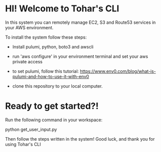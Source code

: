 
# HI! Welcome to Tohar's CLI
In this system you can remotely manage EC2, S3 and Route53 services in your AWS environment.

To install the system follow these steps:

- Install pulumi, python, boto3 and awscli

- run 'aws configure' in your environment terminal and set your aws private access

- to set pulumi, follow this tutorial: https://www.env0.com/blog/what-is-pulumi-and-how-to-use-it-with-env0

- clone this repository to your local computer.

# Ready to get started?!

Run the following command in your workspace:

python get_user_input.py

Then follow the steps written in the system!
Good luck, and thank you for using Tohar's CLI


